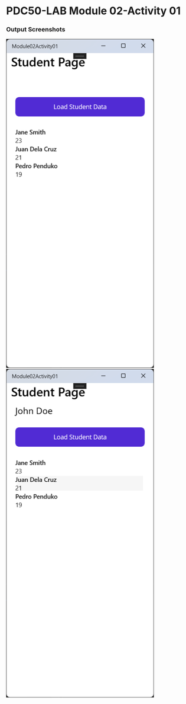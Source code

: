 # PDC50-LAB Module 02-Activity 01
### Output Screenshots
<img src="Screenshots/1.png" width="400"/>
<img src="Screenshots/2.png" width="400"/>

